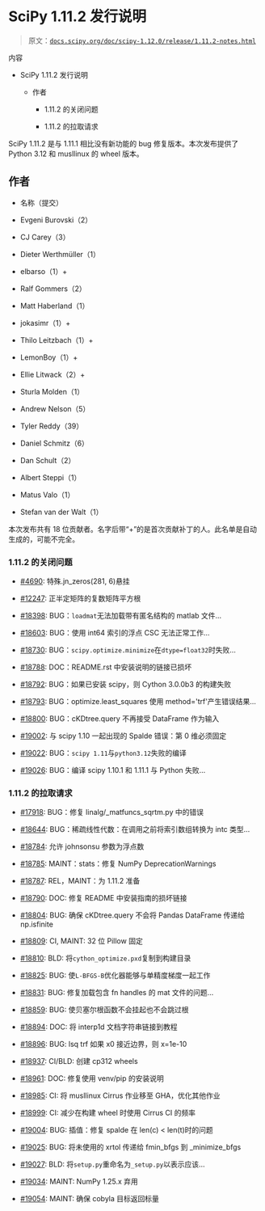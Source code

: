 # SciPy 1.11.2 发行说明

> 原文：[`docs.scipy.org/doc/scipy-1.12.0/release/1.11.2-notes.html`](https://docs.scipy.org/doc/scipy-1.12.0/release/1.11.2-notes.html)

内容

+   SciPy 1.11.2 发行说明

    +   作者

        +   1.11.2 的关闭问题

        +   1.11.2 的拉取请求

SciPy 1.11.2 是与 1.11.1 相比没有新功能的 bug 修复版本。本次发布提供了 Python 3.12 和 musllinux 的 wheel 版本。

## 作者

+   名称（提交）

+   Evgeni Burovski（2）

+   CJ Carey（3）

+   Dieter Werthmüller（1）

+   elbarso（1）+

+   Ralf Gommers（2）

+   Matt Haberland（1）

+   jokasimr（1）+

+   Thilo Leitzbach（1）+

+   LemonBoy（1）+

+   Ellie Litwack（2）+

+   Sturla Molden（1）

+   Andrew Nelson（5）

+   Tyler Reddy（39）

+   Daniel Schmitz（6）

+   Dan Schult（2）

+   Albert Steppi（1）

+   Matus Valo（1）

+   Stefan van der Walt（1）

本次发布共有 18 位贡献者。名字后带“+”的是首次贡献补丁的人。此名单是自动生成的，可能不完全。

### 1.11.2 的关闭问题

+   [#4690](https://github.com/scipy/scipy/issues/4690): 特殊.jn_zeros(281, 6)悬挂

+   [#12247](https://github.com/scipy/scipy/issues/12247): 正半定矩阵的复数矩阵平方根

+   [#18398](https://github.com/scipy/scipy/issues/18398): BUG：`loadmat`无法加载带有匿名结构的 matlab 文件…

+   [#18603](https://github.com/scipy/scipy/issues/18603): BUG：使用 int64 索引的浮点 CSC 无法正常工作…

+   [#18730](https://github.com/scipy/scipy/issues/18730): BUG：`scipy.optimize.minimize`在`dtype=float32`时失败…

+   [#18788](https://github.com/scipy/scipy/issues/18788): DOC：README.rst 中安装说明的链接已损坏

+   [#18792](https://github.com/scipy/scipy/issues/18792): BUG：如果已安装 scipy，则 Cython 3.0.0b3 的构建失败

+   [#18793](https://github.com/scipy/scipy/issues/18793): BUG：optimize.least_squares 使用 method='trf'产生错误结果…

+   [#18800](https://github.com/scipy/scipy/issues/18800): BUG：cKDtree.query 不再接受 DataFrame 作为输入

+   [#19002](https://github.com/scipy/scipy/issues/19002): 与 scipy 1.10 一起出现的 Spalde 错误：第 0 维必须固定

+   [#19022](https://github.com/scipy/scipy/issues/19022): BUG：`scipy 1.11`与`python3.12`失败的编译

+   [#19026](https://github.com/scipy/scipy/issues/19026): BUG：编译 scipy 1.10.1 和 1.11.1 与 Python 失败…

### 1.11.2 的拉取请求

+   [#17918](https://github.com/scipy/scipy/pull/17918): BUG：修复 linalg/_matfuncs_sqrtm.py 中的错误

+   [#18644](https://github.com/scipy/scipy/pull/18644): BUG：稀疏线性代数：在调用之前将索引数组转换为 intc 类型…

+   [#18784](https://github.com/scipy/scipy/pull/18784): 允许 johnsonsu 参数为浮点数

+   [#18785](https://github.com/scipy/scipy/pull/18785): MAINT：stats：修复 NumPy DeprecationWarnings

+   [#18787](https://github.com/scipy/scipy/pull/18787): REL，MAINT：为 1.11.2 准备

+   [#18790](https://github.com/scipy/scipy/pull/18790): DOC: 修复 README 中安装指南的损坏链接

+   [#18804](https://github.com/scipy/scipy/pull/18804): BUG: 确保 cKDtree.query 不会将 Pandas DataFrame 传递给 np.isfinite

+   [#18809](https://github.com/scipy/scipy/pull/18809): CI, MAINT: 32 位 Pillow 固定

+   [#18810](https://github.com/scipy/scipy/pull/18810): BLD: 将`cython_optimize.pxd`复制到构建目录

+   [#18825](https://github.com/scipy/scipy/pull/18825): BUG: 使`L-BFGS-B`优化器能够与单精度梯度一起工作

+   [#18831](https://github.com/scipy/scipy/pull/18831): BUG: 修复加载包含 fn handles 的 mat 文件的问题…

+   [#18859](https://github.com/scipy/scipy/pull/18859): BUG: 使贝塞尔根函数不会挂起也不会跳过根

+   [#18894](https://github.com/scipy/scipy/pull/18894): DOC: 将 interp1d 文档字符串链接到教程

+   [#18896](https://github.com/scipy/scipy/pull/18896): BUG: lsq trf 如果 x0 接近边界，则 x=1e-10

+   [#18937](https://github.com/scipy/scipy/pull/18937): CI/BLD: 创建 cp312 wheels

+   [#18961](https://github.com/scipy/scipy/pull/18961): DOC: 修复使用 venv/pip 的安装说明

+   [#18985](https://github.com/scipy/scipy/pull/18985): CI: 将 musllinux Cirrus 作业移至 GHA，优化其他作业

+   [#18999](https://github.com/scipy/scipy/pull/18999): CI: 减少在构建 wheel 时使用 Cirrus CI 的频率

+   [#19004](https://github.com/scipy/scipy/pull/19004): BUG: 插值：修复 spalde 在 len(c) < len(t)时的问题

+   [#19025](https://github.com/scipy/scipy/pull/19025): BUG: 将未使用的 xrtol 传递给 fmin_bfgs 到 _minimize_bfgs

+   [#19027](https://github.com/scipy/scipy/pull/19027): BLD: 将`setup.py`重命名为`_setup.py`以表示应该…

+   [#19034](https://github.com/scipy/scipy/pull/19034): MAINT: NumPy 1.25.x 弃用

+   [#19054](https://github.com/scipy/scipy/pull/19054): MAINT: 确保 cobyla 目标返回标量
